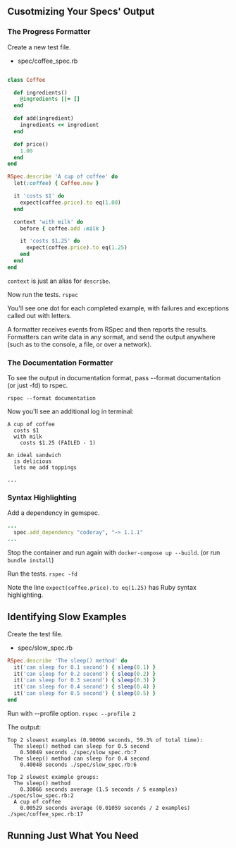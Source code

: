 
## Cusotmizing Your Specs' Output

### The Progress Formatter

Create a new test file.

- spec/coffee_spec.rb
```ruby

class Coffee

  def ingredients()
    @ingredients ||= []
  end

  def add(ingredient)
    ingredients << ingredient
  end

  def price()
    1.00
  end
end

RSpec.describe 'A cup of coffee' do
  let(:coffee) { Coffee.new }

  it 'costs $1' do
    expect(coffee.price).to eq(1.00)
  end

  context 'with milk' do
    before { coffee.add :milk }

    it 'costs $1.25' do
      expect(coffee.price).to eq(1.25)
    end
  end
end
```

`context` is just an alias for `describe`.

Now run the tests.
`rspec`

You'll see one dot for each completed example, with failures and exceptions called out with letters.

A formatter receives events from RSpec and then reports the results. Formatters can write data in any sormat, and send the output anywhere (such as to the console, a file, or over a network).

### The Documentation Formatter

To see the output in documentation format, pass --format documentation (or just -fd) to rspec.

`rspec --format documentation`

Now you'll see an additional log in terminal:
```
A cup of coffee
  costs $1
  with milk
    costs $1.25 (FAILED - 1)

An ideal sandwich
  is delicious
  lets me add toppings

...
```

### Syntax Highlighting

Add a dependency in gemspec.
```ruby
...
  spec.add_dependency "coderay", "~> 1.1.1"
...
```

Stop the container and run again with `docker-compose up --build`.
(or run `bundle install`)

Run the tests.
`rspec -fd`

Note the line `expect(coffee.price).to eq(1.25)` has Ruby syntax highlighting.

## Identifying Slow Examples

Create the test file.

- spec/slow_spec.rb
```ruby
RSpec.describe 'The sleep() method' do
  it('can sleep for 0.1 second') { sleep(0.1) }
  it('can sleep for 0.2 second') { sleep(0.2) }
  it('can sleep for 0.3 second') { sleep(0.3) }
  it('can sleep for 0.4 second') { sleep(0.4) }
  it('can sleep for 0.5 second') { sleep(0.5) }
end
```

Run with --profile option.
`rspec --profile 2`

The output:
```
Top 2 slowest examples (0.90096 seconds, 59.3% of total time):
  The sleep() method can sleep for 0.5 second
    0.50049 seconds ./spec/slow_spec.rb:7
  The sleep() method can sleep for 0.4 second
    0.40048 seconds ./spec/slow_spec.rb:6

Top 2 slowest example groups:
  The sleep() method
    0.30066 seconds average (1.5 seconds / 5 examples) ./spec/slow_spec.rb:2
  A cup of coffee
    0.00529 seconds average (0.01059 seconds / 2 examples) ./spec/coffee_spec.rb:17
```

## Running Just What You Need